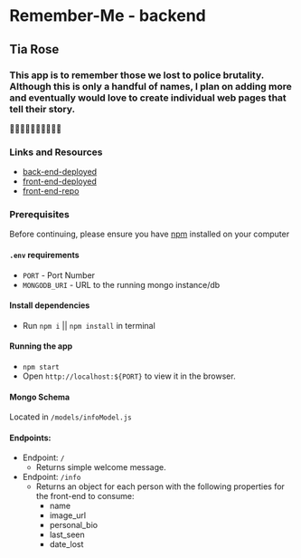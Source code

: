 # Remember-Me - backend

## Tia Rose

### This app is to remember those we lost to police brutality. Although this is only a handful of names, I plan on adding more and eventually would love to create individual web pages that tell their story.

✊🏿✊🏾✊🏽✊🏼✊🏻

### Links and Resources
* [back-end-deployed](https://remember-me-1-backend.herokuapp.com/)
* [front-end-deployed](https://remember-me.netlify.app)
* [front-end-repo](https://github.com/TRose2014/remember-me)

### Prerequisites
Before continuing, please ensure you have [npm](https://www.npmjs.com/get-npm) installed on your computer

#### `.env` requirements
* `PORT` - Port Number
* `MONGODB_URI` - URL to the running mongo instance/db

#### Install dependencies
* Run `npm i` || `npm install` in terminal

#### Running the app
* `npm start`
* Open `http://localhost:${PORT}` to view it in the browser.

#### Mongo Schema
Located in `/models/infoModel.js`

#### Endpoints:
* Endpoint: `/`
  * Returns simple welcome message.
* Endpoint: `/info`
  * Returns an object for each person with the following properties for the front-end to consume:
    - name
    - image_url
    - personal_bio
    - last_seen
    - date_lost
